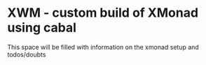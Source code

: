 # XWM - custom build of XMonad using cabal

This space will be filled with information on the xmonad setup and todos/doubts

